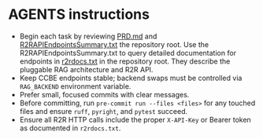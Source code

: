# AGENTS instructions

- Begin each task by reviewing [PRD.md](PRD.md) and [R2RAPIEndpointsSummary.txt](R2RAPIEndpointsSummary.txt) the repository root. Use the R2RAPIEndpointsSummary.txt to query detailed documentation for endpoints in [r2rdocs.txt](r2rdocs.txt) in the repository root. They describe the pluggable RAG architecture and R2R API.
- Keep CCBE endpoints stable; backend swaps must be controlled via `RAG_BACKEND` environment variable.
- Prefer small, focused commits with clear messages.
- Before committing, run `pre-commit run --files <files>` for any touched files and ensure `ruff`, `pyright`, and `pytest` succeed.
- Ensure all R2R HTTP calls include the proper `X-API-Key` or Bearer token as documented in `r2rdocs.txt`.
